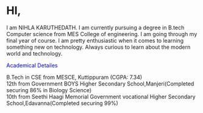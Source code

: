   # HI,
  I am NIHLA KARUTHEDATH. I am currently pursuing a degree in B.tech Computer science from MES College of engineering. I am going through   my final year of course. I am pretty enthusiastic when it comes to learning something new on technology. Always curious to learn about     the modern world and technology.



  <font color=#0000FF> Academical Detailes</font>
  
  B.Tech in CSE from MESCE, Kuttippuram
  (CGPA: 7.34)
  <br>
  12th from  Government BOYS Higher Secondary School,Manjeri(Completed securing 86% in Biology Science)
  </br>
  10th from Seethi Haagi     Memorial Government vocational Higher Secondary School,Edavanna(Completed securing 99%)
 
